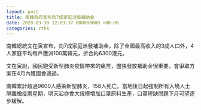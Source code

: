 ```yaml
---
layout: post
title: 南韓政府宣布向7成家庭派發補助金
date: 2020-03-30 12:03:37.000000000 +08:00
categories: rthk
---
```


南韓總統文在寅宣布，向7成家庭派發補助金，除了全國最高收入的3成人口外，4人家庭平均每戶獲派100萬韓元，折合約6300港元。

文在寅說，國民飽受新型肺炎疫情帶來的痛苦，盡快發放補助金很重要，會爭取方案在4月內獲國會通過。

南韓累計超過9600人感染新型肺炎，158人死亡。當地後日起強制所有入境人士隔離檢疫兩星期，明天起亦會大規模增加口罩原料生產，口罩短缺問題下月可望逐步緩解。
